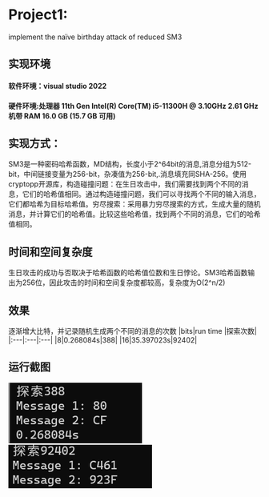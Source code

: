 
# Project1:  
implement the naïve birthday attack of reduced SM3
## 实现环境
#### 软件环境：visual studio 2022
#### 硬件环境:处理器	11th Gen Intel(R) Core(TM) i5-11300H @ 3.10GHz   2.61 GHz 机带 RAM	16.0 GB (15.7 GB 可用)
## 实现方式：
SM3是一种密码哈希函数，MD结构，长度小于2^64bit的消息,消息分组为512-bit，中间链接变量为256-bit，杂凑值为256-bit,.消息填充同SHA-256。使用cryptopp开源库，构造碰撞问题：在生日攻击中，我们需要找到两个不同的消息，它们的哈希值相同。通过构造碰撞问题，我们可以寻找两个不同的输入消息，它们都哈希为目标哈希值。穷尽搜索：采用暴力穷尽搜索的方式，生成大量的随机消息，并计算它们的哈希值。比较这些哈希值，找到两个不同的消息，它们的哈希值相同。
## 时间和空间复杂度
生日攻击的成功与否取决于哈希函数的哈希值位数和生日悖论。SM3哈希函数输出为256位，因此攻击的时间和空间复杂度都较高，复杂度为O(2^n/2)
## 效果
逐渐增大比特，并记录随机生成两个不同的消息的次数
|bits|run time |探索次数|
|:---|:---|:---|
|8|0.268084s|388|
|16|35.397023s|92402|

## 运行截图
![image](https://github.com/jixujin64/homework-group-37/blob/main/project_1/8bit.png "8bit运行截图")<br>
![image](https://github.com/jixujin64/homework-group-37/blob/main/project_1/16bit.png?raw=true "16bit运行截图")


